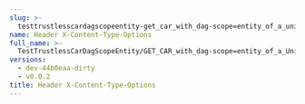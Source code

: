 ```yaml
---
slug: >-
  testtrustlesscardagscopeentity-get_car_with_dag-scope=entity_of_a_unixfs_directory_(accept_header)-header_x-content-type-options
name: Header X-Content-Type-Options
full_name: >-
  TestTrustlessCarDagScopeEntity/GET_CAR_with_dag-scope=entity_of_a_UnixFS_directory_(Accept_Header)/Header_X-Content-Type-Options
versions:
  - dev-44b0eaa-dirty
  - v0.0.2
title: Header X-Content-Type-Options
---
```


